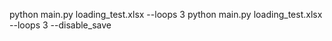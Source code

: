 python main.py loading_test.xlsx --loops 3
python main.py loading_test.xlsx --loops 3 --disable_save